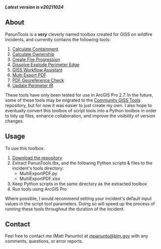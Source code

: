 ***Latest version is v20211024***

## About

PanunTools is a ***very*** cleverly named toolbox created for GISS on wildfire incidents, and currently contains the following tools:

1. [Calculate Containment](docs/README_CalculateContainment.md)
2. [Calculate Ownership](docs/README_CalculateOwnership.md)
3. [Create Fire Progression](docs/README_CreateFireProgression.md)
4. [Dissolve Explode Perimeter Edge](docs/README_DissolveExplodePerimeterEdge.md)
5. [GISS Workflow Assistant](docs/README_GISSWorkflowAssistant.md)
6. [Multi Export PDF](docs/README_MultiExportPDF.md)
7. [PDF Georeference Check](docs/README_PDFGeoreferenceCheck.md)
8. [Update Perimeter IR](docs/README_UpdatePerimeterIR.md)

These tools have only been tested for use in ArcGIS Pro 2.7. In the future, some of these tools may be migrated to the [Community GISS Tools](https://github.com/smHooper/giss_community_tools) repository, but for now it was easier to just create my own. I also hope to eventually convert this toolbox of script tools into a Python toolbox in order to tidy up files, enhance collaboration, and improve the visibility of version changes.

## Usage

To use this toolbox:
1. [Download the repository](https://github.com/mpanunto/PanunTools/archive/refs/heads/main.zip)
2. Extract PanunTools.tbx, and the following Python scripts & files to the incident's tools directory:
    - MultiExportPDF.py
    - MultiExportPDF.xlsx
3. Keep Python scripts in the same directory as the extracted toolbox
4. Run tools using ArcGIS Pro

Where possible, I would recommend setting your incident's default input values in the script tool parameters. Doing so will speed up the process of running these tools throughout the duration of the incident.

## Contact
Feel free to contact me (Matt Panunto) at mpanunto@blm.gov with any comments, questions, or error reports.
